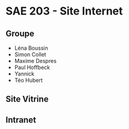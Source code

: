 # SAE 203 - Site Internet

## Groupe
- Léna Boussin
- Simon Collet
- Maxime Despres
- Paul Hoffbeck
- Yannick
- Téo Hubert


## Site Vitrine



## Intranet
